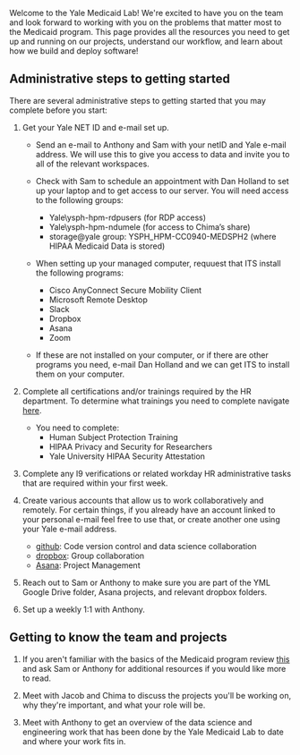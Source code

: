 Welcome to the Yale Medicaid Lab! We're excited to have you on the team and look forward to working with you on the problems that matter most to the Medicaid program. This page provides all the resources you need to get up and running on our projects, understand our workflow, and learn about how we build and deploy software!

## Administrative steps to getting started
There are several administrative steps to getting started that you may complete before you start:

1. Get your Yale NET ID and e-mail set up.
    - Send an e-mail to Anthony and Sam with your netID and Yale e-mail address. We will use this to give you access to data and invite you to all of the relevant workspaces.

    - Check with Sam to schedule an appointment with Dan Holland to set up your laptop and to get access to our server. You will need access to the following groups: 
        - Yale\ysph-hpm-rdpusers  (for RDP access)
        - Yale\ysph-hpm-ndumele (for access to Chima’s share)
        - storage@yale group: YSPH_HPM-CC0940-MEDSPH2 (where HIPAA Medicaid Data is stored)
    - When setting up your managed computer, requuest that ITS install the following programs:
        - Cisco AnyConnect Secure Mobility Client
        - Microsoft Remote Desktop
        - Slack 
        - Dropbox
        - Asana
        - Zoom 
    - If these are not installed on your computer, or if there are other programs you need, e-mail Dan Holland and we can get ITS to install them on your computer. 

2. Complete all certifications and/or trainings required by the HR department. To determine what trainings you need to complete navigate [here](https://bmsweb.med.yale.edu/tms/tmspage).
    - You need to complete:
        - Human Subject Protection Training 
        - HIPAA Privacy and Security for Researchers 
        - Yale University HIPAA Security Attestation

3. Complete any I9 verifications or related workday HR administrative tasks that are required within your first week. 

4. Create various accounts that allow us to work collaboratively and remotely. For certain things, if you already have an account linked to your personal e-mail feel free to use that, or create another one using your Yale e-mail address.
    - [github](https://github.com/): Code version control and data science collaboration
    - [dropbox](www.dropbox.com/): Group collaboration 
    - [Asana](www.asana.com/): Project Management

5. Reach out to Sam or Anthony to make sure you are part of the YML Google Drive folder, Asana projects, and relevant dropbox folders. 

6. Set up a weekly 1:1 with Anthony. 


## Getting to know the team and projects
1. If you aren't familiar with the basics of the Medicaid program review [this](https://www.kff.org/medicaid/fact-sheet/medicaid-pocket-primer/) and ask Sam or Anthony for additional resources if you would like more to read.

2. Meet with Jacob and Chima to discuss the projects you'll be working on, why they're important, and what your role will be.

3. Meet with Anthony to get an overview of the data science and engineering work that has been done by the Yale Medicaid Lab to date and where your work fits in.

